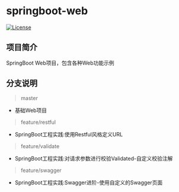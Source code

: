 # springboot-web

[![License](https://img.shields.io/badge/License-Apache%202.0-blue.svg?label=license)](https://github.com/KimZing/springboot-web/blob/master/LICENSE)

## 项目简介

SpringBoot Web项目，包含各种Web功能示例

## 分支说明

> master

* 基础Web项目

> feature/restful

* SpringBoot工程实践:使用Restful风格定义URL

> feature/validate

* SpringBoot工程实践:对请求参数进行校验Validated-自定义校验注解

> feature/swagger

* SpringBoot工程实践:Swagger进阶-使用自定义的Swagger页面